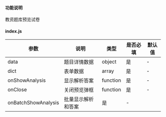 #### 功能说明
教资题库预览试卷

#### index.js

参数 | 说明 | 类型 |是否必填| 默认值
---|---|---|---|---
data|题目详情数据|object|是|-
dict|表单数据|array|是|-
onShowAnalysis|显示解析答案|function|是|-
onClose|关闭预览弹框|function|是|-
onBatchShowAnalysis|批量显示解析和答案|是|-
